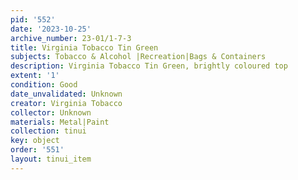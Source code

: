 ```yaml
---
pid: '552'
date: '2023-10-25'
archive_number: 23-01/1-7-3
title: Virginia Tobacco Tin Green
subjects: Tobacco & Alcohol |Recreation|Bags & Containers
description: Virginia Tobacco Tin Green, brightly coloured top
extent: '1'
condition: Good
date_unvalidated: Unknown
creator: Virginia Tobacco
collector: Unknown
materials: Metal|Paint
collection: tinui
key: object
order: '551'
layout: tinui_item
---
```

